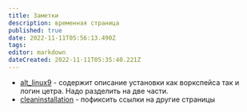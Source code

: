 ```yaml
---
title: Заметки
description: временная страница
published: true
date: 2022-11-11T05:56:13.490Z
tags: 
editor: markdown
dateCreated: 2022-11-11T05:35:40.221Z
---
```


- [alt_linux9](/ru/workspace/softInstal/alt_linux9) - содержит описание установки как воркспейса так и логин цетра. Надо разделить на две части.
- [cleaninstallation](/ru/workspace/cleaninstallation) - пофиксить ссылки на другие страницы